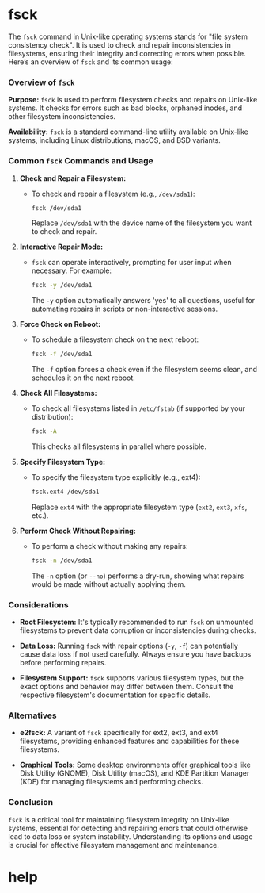 # fsck

The `fsck` command in Unix-like operating systems stands for "file system consistency check". It is used to check and repair inconsistencies in filesystems, ensuring their integrity and correcting errors when possible. Here’s an overview of `fsck` and its common usage:

### Overview of `fsck`

**Purpose:** `fsck` is used to perform filesystem checks and repairs on Unix-like systems. It checks for errors such as bad blocks, orphaned inodes, and other filesystem inconsistencies.

**Availability:** `fsck` is a standard command-line utility available on Unix-like systems, including Linux distributions, macOS, and BSD variants.

### Common `fsck` Commands and Usage

1. **Check and Repair a Filesystem:**
   - To check and repair a filesystem (e.g., `/dev/sda1`):
     ```bash
     fsck /dev/sda1
     ```
     Replace `/dev/sda1` with the device name of the filesystem you want to check and repair.
   
2. **Interactive Repair Mode:**
   - `fsck` can operate interactively, prompting for user input when necessary. For example:
     ```bash
     fsck -y /dev/sda1
     ```
     The `-y` option automatically answers 'yes' to all questions, useful for automating repairs in scripts or non-interactive sessions.
   
3. **Force Check on Reboot:**
   - To schedule a filesystem check on the next reboot:
     ```bash
     fsck -f /dev/sda1
     ```
     The `-f` option forces a check even if the filesystem seems clean, and schedules it on the next reboot.

4. **Check All Filesystems:**
   - To check all filesystems listed in `/etc/fstab` (if supported by your distribution):
     ```bash
     fsck -A
     ```
     This checks all filesystems in parallel where possible.

5. **Specify Filesystem Type:**
   - To specify the filesystem type explicitly (e.g., ext4):
     ```bash
     fsck.ext4 /dev/sda1
     ```
     Replace `ext4` with the appropriate filesystem type (`ext2`, `ext3`, `xfs`, etc.).

6. **Perform Check Without Repairing:**
   - To perform a check without making any repairs:
     ```bash
     fsck -n /dev/sda1
     ```
     The `-n` option (or `--no`) performs a dry-run, showing what repairs would be made without actually applying them.

### Considerations

- **Root Filesystem:** It's typically recommended to run `fsck` on unmounted filesystems to prevent data corruption or inconsistencies during checks.
  
- **Data Loss:** Running `fsck` with repair options (`-y`, `-f`) can potentially cause data loss if not used carefully. Always ensure you have backups before performing repairs.

- **Filesystem Support:** `fsck` supports various filesystem types, but the exact options and behavior may differ between them. Consult the respective filesystem's documentation for specific details.

### Alternatives

- **e2fsck:** A variant of `fsck` specifically for ext2, ext3, and ext4 filesystems, providing enhanced features and capabilities for these filesystems.
  
- **Graphical Tools:** Some desktop environments offer graphical tools like Disk Utility (GNOME), Disk Utility (macOS), and KDE Partition Manager (KDE) for managing filesystems and performing checks.

### Conclusion

`fsck` is a critical tool for maintaining filesystem integrity on Unix-like systems, essential for detecting and repairing errors that could otherwise lead to data loss or system instability. Understanding its options and usage is crucial for effective filesystem management and maintenance.

# help 

```

```
